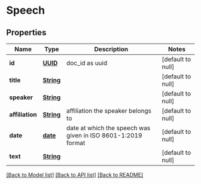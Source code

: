 # Speech
## Properties

Name | Type | Description | Notes
------------ | ------------- | ------------- | -------------
**id** | [**UUID**](UUID.md) | doc_id as uuid | [default to null]
**title** | [**String**](string.md) |  | [default to null]
**speaker** | [**String**](string.md) |  | [default to null]
**affiliation** | [**String**](string.md) | affiliation the speaker belongs to | [default to null]
**date** | [**date**](date.md) | date at which the speech was given in ISO 8601-1:2019 format | [default to null]
**text** | [**String**](string.md) |  | [default to null]

[[Back to Model list]](../README.md#documentation-for-models) [[Back to API list]](../README.md#documentation-for-api-endpoints) [[Back to README]](../README.md)

